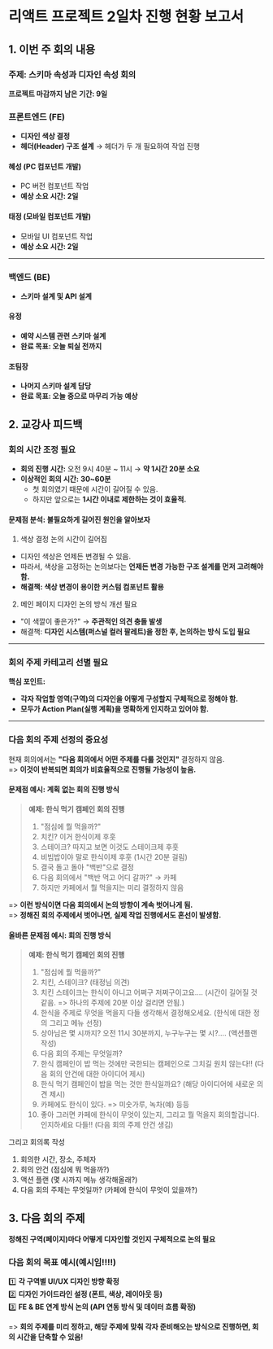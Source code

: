 # **리액트 프로젝트 2일차 진행 현황 보고서**

## 1. 이번 주 회의 내용

### 주제: 스키마 속성과 디자인 속성 회의

**프로젝트 마감까지 남은 기간: 9일**

### 프론트엔드 (FE)

- **디자인 색상 결정**
- **헤더(Header) 구조 설계** → 헤더가 두 개 필요하여 작업 진행

#### 혜성 (PC 컴포넌트 개발)

- PC 버전 컴포넌트 작업
- **예상 소요 시간: 2일**

#### 태정 (모바일 컴포넌트 개발)

- 모바일 UI 컴포넌트 작업
- **예상 소요 시간: 2일**

---

### 백엔드 (BE)

- **스키마 설계 및 API 설계**

#### 유정

- **예약 시스템 관련 스키마 설계**
- **완료 목표: 오늘 퇴실 전까지**

#### 조팀장

- **나머지 스키마 설계 담당**
- **완료 목표: 오늘 중으로 마무리 가능 예상**

## 2. 교강사 피드백

### 회의 시간 조정 필요

- **회의 진행 시간:** 오전 9시 40분 ~ 11시 → **약 1시간 20분 소요**
- **이상적인 회의 시간:** **30~60분**
  - 첫 회의였기 때문에 시간이 길어질 수 있음.
  - 하지만 앞으로는 **1시간 이내로 제한하는 것이 효율적.**

#### 문제점 분석: 불필요하게 길어진 원인을 알아보자

1. 색상 결정 논의 시간이 길어짐

- 디자인 색상은 언제든 변경될 수 있음.
- 따라서, 색상을 고정하는 논의보다는 **언제든 변경 가능한 구조 설계를 먼저 고려해야 함.**
- **해결책: 색상 변경이 용이한 커스텀 컴포넌트 활용**

2. 메인 페이지 디자인 논의 방식 개선 필요

- "이 색깔이 좋은가?" → **주관적인 의견 충돌 발생**
- 해결책: **디자인 시스템(퍼스널 컬러 팔레트)을 정한 후, 논의하는 방식 도입 필요**

---

### 회의 주제 카테고리 선별 필요

**핵심 포인트:**

- **각자 작업할 영역(구역)의 디자인을 어떻게 구성할지 구체적으로 정해야 함.**
- **모두가 Action Plan(실행 계획)을 명확하게 인지하고 있어야 함.**

---

### 다음 회의 주제 선정의 중요성

현재 회의에서는 **"다음 회의에서 어떤 주제를 다룰 것인지"** 결정하지 않음.  
=> **이것이 반복되면 회의가 비효율적으로 진행될 가능성이 높음.**

#### 문제점 예시: 계획 없는 회의 진행 방식

> **예제: 한식 먹기 캠페인 회의 진행**
>
> 1. "점심에 뭘 먹을까?"
> 2. 치킨? 이거 한식이제 후훗
> 3. 스테이크? 따지고 보면 이것도 스테이크제 후훗
> 4. 비빔밥이야 말로 한식이제 후훗 (1시간 20분 걸림)
> 5. 결국 돌고 돌아 "백반"으로 결정
> 6. 다음 회의에서 "백반 먹고 어디 갈까?" → 카페
> 7. 하지만 카페에서 뭘 먹을지는 미리 결정하지 않음

=> **이런 방식이면 다음 회의에서 논의 방향이 계속 벗어나게 됨.**  
=> **정해진 회의 주제에서 벗어나면, 실제 작업 진행에서도 혼선이 발생함.**

#### 올바른 문제점 예시: 회의 진행 방식

> **예제: 한식 먹기 캠페인 회의 진행**
>
> 1. "점심에 뭘 먹을까?"
> 2. 치킨, 스테이크? (태정님 의견)
> 3. 치킨 스테이크는 한식이 아니고 어쩌구 저쩌구이고요.... (시간이 길어질 것 같음. => 하나의 주제에 20분 이상 걸리면 안됨.)
> 4. 한식을 주제로 무엇을 먹을지 다들 생각해서 결정해오세요. (한식에 대한 정의 그리고 메뉴 선정)
> 5. 상아님은 몇 시까지? 오전 11시 30분까지, 누구누구는 몇 시?.... (액션플랜 작성)
> 6. 다음 회의 주제는 무엇일까?
> 7. 한식 캠페인이 밥 먹는 것에만 국한되는 캠페인으로 그치길 원치 않는다!! (다음 회의 안건에 대한 아이디어 제시)
> 8. 한식 먹기 캠페인이 밥을 먹는 것만 한식일까요? (해당 아이디어에 새로운 의견 제시)
> 9. 카페에도 한식이 있다. => 미숫가루, 녹차(예) 등등
> 10. 좋아 그러면 카페에 한식이 무엇이 있는지, 그리고 뭘 먹을지 회의할겁니다. 인지하세요 다들!! (다음 회의 주제 안건 생김)

그리고 회의록 작성

1. 회의한 시간, 장소, 주체자
2. 회의 안건 (점심에 뭐 먹을까?)
3. 액션 플랜 (몇 시까지 메뉴 생각해올래?)
4. 다음 회의 주제는 무엇일까? (카페에 한식이 무엇이 있을까?)

## 3. 다음 회의 주제

**정해진 구역(페이지)마다 어떻게 디자인할 것인지 구체적으로 논의 필요**

### **다음 회의 목표 예시**(예시임!!!!)

1️⃣ **각 구역별 UI/UX 디자인 방향 확정**  
2️⃣ **디자인 가이드라인 설정 (폰트, 색상, 레이아웃 등)**  
3️⃣ **FE & BE 연계 방식 논의 (API 연동 방식 및 데이터 흐름 확정)**

=> **회의 주제를 미리 정하고, 해당 주제에 맞춰 각자 준비해오는 방식으로 진행하면, 회의 시간을 단축할 수 있음!**
